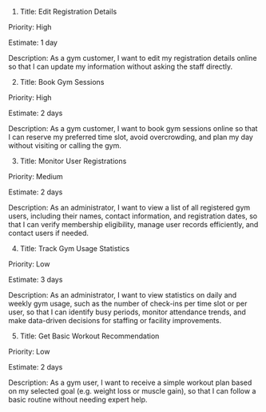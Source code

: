 1. Title: Edit Registration Details

Priority: High

Estimate: 1 day

Description: As a gym customer, I want to edit my registration details online so that I can update my information without asking the staff directly.


2. Title: Book Gym Sessions

Priority: High

Estimate: 2 days

Description: As a gym customer, I want to book gym sessions online so that I can reserve my preferred time slot, avoid overcrowding, and plan my day without visiting or calling the gym.


3. Title: Monitor User Registrations

Priority: Medium

Estimate: 2 days

Description: As an administrator, I want to view a list of all registered gym users, including their names, contact information, and registration dates, so that I can verify membership
eligibility, manage user records efficiently, and contact users if needed.


4. Title: Track Gym Usage Statistics

Priority: Low

Estimate: 3 days

Description: As an administrator, I want to view statistics on daily and weekly gym usage, such as the number of check-ins per time slot or per user, so that I can identify busy periods, monitor attendance trends, and make data-driven decisions for staffing or facility improvements.


5. Title: Get Basic Workout Recommendation

Priority: Low

Estimate: 2 days

Description: As a gym user, I want to receive a simple workout plan based on my selected goal (e.g. weight loss or muscle gain), so that I can follow a basic routine without needing expert help.
